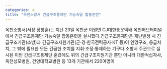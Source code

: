 ```yaml
---
categories: e
title: "옥천소방서 긴급구조통제단 기능숙달 합동훈련"
---
```

옥천소방서(서장 장창훈)는 지난 23일 옥천군 이원면 CJ대한통운택배 옥천허브터미널에서 긴급구조통제단 기능숙달 합동훈련을 실시했다.긴급구조통제단은 재난발생 시 긴급구조기관(소방)과 긴급구조지원기관(군&middot;경&middot;한국전력공사&middot;KT 등)이 인명구조, 응급처치, 그 밖에 필요한 모든 긴급한 조치를 지휘&middot;조정&middot;통제하는 기구다.소방서 주관으로 실시된 이번 긴급구조통제단 훈련에도 위의 긴급구조지원기관 뿐만 아니라 대한적십자사, 옥천성모병원, 건양대학교병원 등 13개 기관에서 220여명이 